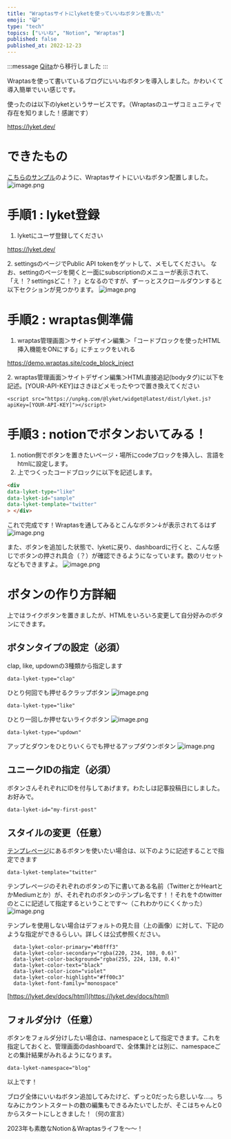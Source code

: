 ```yaml
---
title: "Wraptasサイトにlyketを使っていいねボタンを置いた"
emoji: "😸"
type: "tech"
topics: ["いいね", "Notion", "Wraptas"] 
published: false
published_at: 2022-12-23
---
```


:::message
[Qiita](https://qiita.com/haru0u0)から移行しました
:::

Wraptasを使って書いているブログにいいねボタンを導入しました。かわいくて導入簡単でいい感じです。

使ったのは以下のlyketというサービスです。（Wraptasのユーザコミュニティで存在を知りました！感謝です）

https://lyket.dev/


# できたもの
[こちらのサンプル](https://haruchann.net/a9c0765bdd334e0b803d982ac78a7b75)のように、Wraptasサイトにいいねボタン配置しました。
![image.png](https://qiita-image-store.s3.ap-northeast-1.amazonaws.com/0/2779337/a03e9ab5-36a6-8a87-4dbe-f0f46beab450.png)


# 手順1 : lyket登録
1. lyketにユーザ登録してください

https://lyket.dev/


2\. settingsのページでPublic API tokenをゲットして、メモしてください。
なお、settingのページを開くと一面にsubscriptionのメニューが表示されて、「え！？settingsどこ！？」となるのですが、ずーっとスクロールダウンすると以下セクションが見つかります。
![image.png](https://qiita-image-store.s3.ap-northeast-1.amazonaws.com/0/2779337/12d8b7c6-73d7-28bd-7d20-4b9542165c7d.png)


# 手順2 : wraptas側準備
1. wraptas管理画面＞サイトデザイン編集＞「コードブロックを使ったHTML挿入機能をONにする」にチェックをいれる

https://demo.wraptas.site/code_block_inject

2\. wraptas管理画面＞サイトデザイン編集＞HTML直接追記(bodyタグ)に以下を記述。[YOUR-API-KEY]はさきほどメモったやつで置き換えてください

~~~
<script src="https://unpkg.com/@lyket/widget@latest/dist/lyket.js?apiKey=[YOUR-API-KEY]"></script>
~~~

# 手順3 : notionでボタンおいてみる！
1. notion側でボタンを置きたいページ・場所にcodeブロックを挿入し、言語をhtmlに設定します。
1. 上でつくったコードブロックに以下を記述します。

~~~HTML
<div
data-lyket-type="like"
data-lyket-id="sample" 
data-lyket-template="twitter" 
> </div>
~~~


これで完成です！Wraptasを通してみるとこんなボタン↓が表示されてるはず
![image.png](https://qiita-image-store.s3.ap-northeast-1.amazonaws.com/0/2779337/a03e9ab5-36a6-8a87-4dbe-f0f46beab450.png)

また、ボタンを追加した状態で、lyketに戻り、dashboardに行くと、こんな感じでボタンの押され具合（？）が確認できるようになっています。数のリセットなどもできますよ。
![image.png](https://qiita-image-store.s3.ap-northeast-1.amazonaws.com/0/2779337/4fac10b8-fbfa-6911-f9b5-94570a76f4c2.png)

# ボタンの作り方詳細
上ではライクボタンを置きましたが、HTMLをいろいろ変更して自分好みのボタンにできます。

## ボタンタイプの設定（必須）
clap, like, updownの3種類から指定します
~~~
data-lyket-type="clap"
~~~
ひとり何回でも押せるクラップボタン
![image.png](https://qiita-image-store.s3.ap-northeast-1.amazonaws.com/0/2779337/b9656663-39ee-9d8c-3a96-639bba46658a.png)


~~~
data-lyket-type="like"
~~~
ひとり一回しか押せないライクボタン
![image.png](https://qiita-image-store.s3.ap-northeast-1.amazonaws.com/0/2779337/db1570e2-f0bc-8cf2-6f53-7f1eedb72afb.png)



~~~
data-lyket-type="updown"
~~~
アップとダウンをひとりいくらでも押せるアップダウンボタン
![image.png](https://qiita-image-store.s3.ap-northeast-1.amazonaws.com/0/2779337/0c2f1d00-4f48-5888-9cb9-61d0ad764a6f.png)

## ユニークIDの指定（必須）
ボタンさんそれぞれにIDを付与してあげます。わたしは記事投稿日にしました。お好みで。

~~~html
data-lyket-id="my-first-post"
~~~

## スタイルの変更（任意）
[テンプレページ](https://lyket.dev/templates)にあるボタンを使いたい場合は、以下のように記述することで指定できます
~~~
data-lyket-template="twitter"
~~~

テンプレページのそれぞれのボタンの下に書いてある名前（TwitterとかHeartとかMediumとか）が、それぞれのボタンのテンプレ名です！！それを↑のtwitterのとこに記述して指定するということです～（これわかりにくくかった）
![image.png](https://qiita-image-store.s3.ap-northeast-1.amazonaws.com/0/2779337/2cee201c-d97f-31a8-6e29-3b5bb10b6e73.png)



テンプレを使用しない場合はデフォルトの見た目（上の画像）に対して、下記のような指定ができるらしい。詳しくは公式参照ください。
~~~
  data-lyket-color-primary="#b8fff3"
  data-lyket-color-secondary="rgba(220, 234, 108, 0.6)"
  data-lyket-color-background="rgba(255, 224, 138, 0.4)"
  data-lyket-color-text="black"
  data-lyket-color-icon="violet"
  data-lyket-color-highlight="#ff00c3"
  data-lyket-font-family="monospace"
~~~
[https://lyket.dev/docs/html](https://lyket.dev/docs/html)

## フォルダ分け（任意）
ボタンをフォルダ分けしたい場合は、namespaceとして指定できます。これを指定しておくと、管理画面のdashboardで、全体集計とは別に、namespaceごとの集計結果がみれるようになります。

~~~
data-lyket-namespace="blog"
~~~



以上です！

ブログ全体にいいねボタン追加してみたけど、ずっと0だったら悲しいな....。ちなみにカウントスタートの数の編集もできるみたいでしたが、そこはちゃんと0からスタートにしときました！（何の宣言）

2023年も素敵なNotion＆Wraptasライフを～～！

